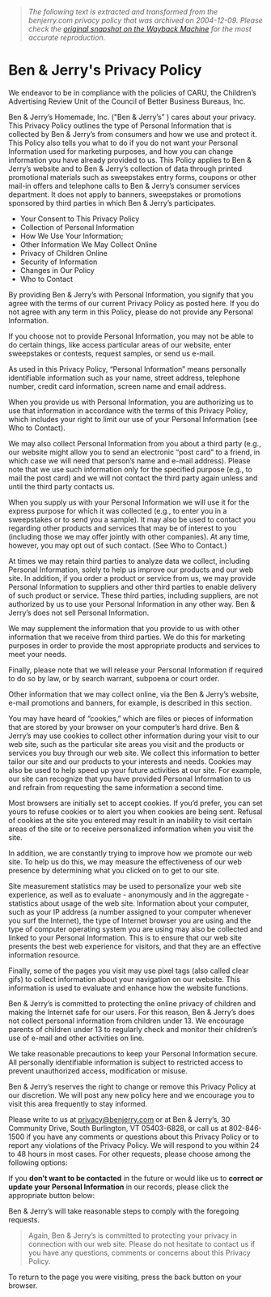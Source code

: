 > *The following text is extracted and transformed from the benjerry.com privacy policy that was archived on 2004-12-09. Please check the [original snapshot on the Wayback Machine](https://web.archive.org/web/20041209032752id_/http%3A//www.benjerry.com/our_company/privacy) for the most accurate reproduction.*

# Ben & Jerry's Privacy Policy

We endeavor to be in compliance with the policies of CARU, the Children’s Advertising Review Unit of the Council of Better Business Bureaus, Inc.

Ben & Jerry’s Homemade, Inc. ("Ben & Jerry’s” ) cares about your privacy. This Privacy Policy outlines the type of Personal Information that is collected by Ben & Jerry’s from consumers and how we use and protect it. This Policy also tells you what to do if you do not want your Personal Information used for marketing purposes, and how you can change information you have already provided to us. This Policy applies to Ben & Jerry’s website and to Ben & Jerry’s collection of data through printed promotional materials such as sweepstakes entry forms, coupons or other mail-in offers and telephone calls to Ben & Jerry’s consumer services department. It does not apply to banners, sweepstakes or promotions sponsored by third parties in which Ben & Jerry’s participates.

  * Your Consent to This Privacy Policy
  * Collection of Personal Information
  * How We Use Your Information; 
  * Other Information We May Collect Online
  * Privacy of Children Online
  * Security of Information
  * Changes in Our Policy
  * Who to Contact



By providing Ben & Jerry’s with Personal Information, you signify that you agree with the terms of our current Privacy Policy as posted here. If you do not agree with any term in this Policy, please do not provide any Personal Information.

If you choose not to provide Personal Information, you may not be able to do certain things, like access particular areas of our website, enter sweepstakes or contests, request samples, or send us e-mail.

As used in this Privacy Policy, “Personal Information” means personally identifiable information such as your name, street address, telephone number, credit card information, screen name and email address.

When you provide us with Personal Information, you are authorizing us to use that information in accordance with the terms of this Privacy Policy, which includes your right to limit our use of your Personal Information (see Who to Contact).

We may also collect Personal Information from you about a third party (e.g., our website might allow you to send an electronic “post card” to a friend, in which case we will need that person’s name and e-mail address). Please note that we use such information only for the specified purpose (e.g., to mail the post card) and we will not contact the third party again unless and until the third party contacts us.

When you supply us with your Personal Information we will use it for the express purpose for which it was collected (e.g., to enter you in a sweepstakes or to send you a sample). It may also be used to contact you regarding other products and services that may be of interest to you (including those we may offer jointly with other companies). At any time, however, you may opt out of such contact. (See Who to Contact.)

At times we may retain third parties to analyze data we collect, including Personal Information, solely to help us improve our products and our web site. In addition, if you order a product or service from us, we may provide Personal Information to suppliers and other third parties to enable delivery of such product or service. These third parties, including suppliers, are not authorized by us to use your Personal Information in any other way. Ben & Jerry’s does not sell Personal Information.

We may supplement the information that you provide to us with other information that we receive from third parties. We do this for marketing purposes in order to provide the most appropriate products and services to meet your needs.

Finally, please note that we will release your Personal Information if required to do so by law, or by search warrant, subpoena or court order.

Other information that we may collect online, via the Ben & Jerry’s website, e-mail promotions and banners, for example, is described in this section.

You may have heard of “cookies,” which are files or pieces of information that are stored by your browser on your computer’s hard drive. Ben & Jerry’s may use cookies to collect other information during your visit to our web site, such as the particular site areas you visit and the products or services you buy through our web site. We collect this information to better tailor our site and our products to your interests and needs. Cookies may also be used to help speed up your future activities at our site. For example, our site can recognize that you have provided Personal Information to us and refrain from requesting the same information a second time.

Most browsers are initially set to accept cookies. If you’d prefer, you can set yours to refuse cookies or to alert you when cookies are being sent. Refusal of cookies at the site you entered may result in an inability to visit certain areas of the site or to receive personalized information when you visit the site.

In addition, we are constantly trying to improve how we promote our web site. To help us do this, we may measure the effectiveness of our web presence by determining what you clicked on to get to our site.

Site measurement statistics may be used to personalize your web site experience, as well as to evaluate - anonymously and in the aggregate - statistics about usage of the web site. Information about your computer, such as your IP address (a number assigned to your computer whenever you surf the Internet), the type of Internet browser you are using and the type of computer operating system you are using may also be collected and linked to your Personal Information. This is to ensure that our web site presents the best web experience for visitors, and that they are an effective information resource.

Finally, some of the pages you visit may use pixel tags (also called clear gifs) to collect information about your navigation on our website. This information is used to evaluate and enhance how the website functions.

Ben & Jerry’s is committed to protecting the online privacy of children and making the Internet safe for our users. For this reason, Ben & Jerry’s does not collect personal information from children under 13. We encourage parents of children under 13 to regularly check and monitor their children’s use of e-mail and other activities on line.

We take reasonable precautions to keep your Personal Information secure. All personally identifiable information is subject to restricted access to prevent unauthorized access, modification or misuse.

Ben & Jerry’s reserves the right to change or remove this Privacy Policy at our discretion. We will post any new policy here and we encourage you to visit this area frequently to stay informed.

Please write to us at [privacy@benjerry.com](mailto:privacy@benjerry.com) or at Ben & Jerry’s, 30 Community Drive, South Burlington, VT 05403-6828, or call us at 802-846-1500 if you have any comments or questions about this Privacy Policy or to report any violations of the Privacy Policy. We will respond to you within 24 to 48 hours in most cases. For other requests, please choose among the following options:

If you **don’t want to be contacted** in the future or would like us to **correct or update your Personal Information** in our records, please click the appropriate button below:

Ben & Jerry’s will take reasonable steps to comply with the foregoing requests.

> Again, Ben & Jerry’s is committed to protecting your privacy in connection with our web site. Please do not hesitate to contact us if you have any questions, comments or concerns about this Privacy Policy.

To return to the page you were visiting, press the back button on your browser. 
